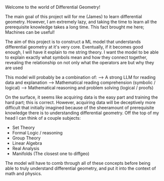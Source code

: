 Welcome to the world of Differential Geometry!

The main goal of this project will for me (James) to learn differential geometry. 
However, I am extremely lazy, and taking the time to learn all the prerequisite knowledge takes a long time. 
This fact brought me here; Machines can be useful!

The aim of this project is to construct a ML model that understands differential geometry at it's very core. Eventually, if it becomes good enough, I will have it explain to me string theory. 
I want the model to be able to explain exactly what symbols mean and how they connect together, revealing the relationship on not only what the operators are but why they are used

This model will probably be a combination of: 
--> A strong LLM for reading data and explanation
--> Mathematical reading comprehension (symbolic / logical)
--> Mathematical reasoning and problem solving (logical / proofs)


On the surface, it seems like acquiring data is the easy part and training the hard part; this is correct. 
However, acquiring data will be deceptively more difficult that initially imagined because of the sheeramount of prerequisite knowledge there is to understanding differential geometry. 
Off the top of my head I can think of a couple subjects:
- Set Theory
- Formal Logic / reasoning
- Group Theory
- Linear Algebra
- Real Analysis
- Manifolds (The closest one to diffgeo)

The model will have to comb through all of these concepts before being able to truly understand differential geometry, and put it into the context of math and physics. 

